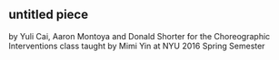 ## untitled piece

by Yuli Cai, Aaron Montoya and Donald Shorter
for the Choreographic Interventions class
taught by Mimi Yin at NYU
2016 Spring Semester
